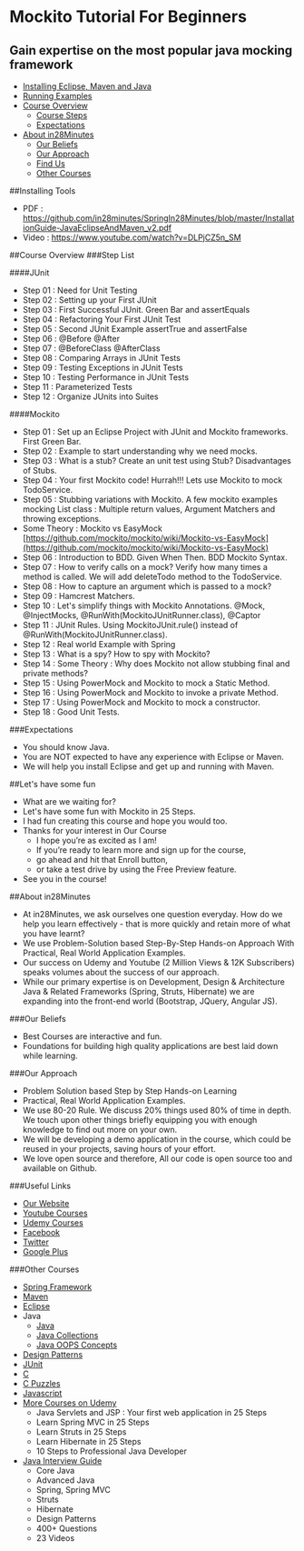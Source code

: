 # Mockito Tutorial For Beginners
## Gain expertise on the most popular java mocking framework

* [Installing Eclipse, Maven and Java](#installing-tools)
* [Running Examples](#running-examples)
* [Course Overview](#course-overview)
  - [Course Steps](#step-list)
  - [Expectations](#expectations)
* [About in28Minutes](#about-in28minutes)
  - [Our Beliefs](#our-beliefs)
  - [Our Approach](#our-approach)
  - [Find Us](#useful-links)
  - [Other Courses](#other-courses)

##Installing Tools
- PDF : https://github.com/in28minutes/SpringIn28Minutes/blob/master/InstallationGuide-JavaEclipseAndMaven_v2.pdf
- Video : https://www.youtube.com/watch?v=DLPjCZ5n_SM

##Course Overview
###Step List

####JUnit
- Step 01 : Need for Unit Testing
- Step 02 : Setting up your First JUnit
- Step 03 : First Successful JUnit. Green Bar and assertEquals
- Step 04 : Refactoring Your First JUnit Test
- Step 05 : Second JUnit Example   assertTrue and assertFalse
- Step 06 : @Before @After
- Step 07 : @BeforeClass @AfterClass
- Step 08 : Comparing Arrays in JUnit Tests
- Step 09 : Testing Exceptions in JUnit Tests
- Step 10 : Testing Performance in JUnit Tests
- Step 11 : Parameterized Tests
- Step 12 : Organize JUnits into Suites

####Mockito
- Step 01 : Set up an Eclipse Project with JUnit and Mockito frameworks. First Green Bar.
- Step 02 : Example to start understanding why we need mocks.
- Step 03 : What is a stub? Create an unit test using Stub? Disadvantages of Stubs.
- Step 04 : Your first Mockito code! Hurrah!!! Lets use Mockito to mock TodoService.
- Step 05 : Stubbing variations with Mockito. A few mockito examples mocking List class : Multiple return values, Argument Matchers and throwing exceptions.
- Some Theory : Mockito vs EasyMock [https://github.com/mockito/mockito/wiki/Mockito-vs-EasyMock](https://github.com/mockito/mockito/wiki/Mockito-vs-EasyMock)
- Step 06 : Introduction to BDD. Given When Then. BDD Mockito Syntax.
- Step 07 : How to verify calls on a mock? Verify how many times a method is called. We will add deleteTodo method to the TodoService.
- Step 08 : How to capture an argument which is passed to a mock?
- Step 09 : Hamcrest Matchers.
- Step 10 : Let's simplify things with Mockito Annotations. @Mock, @InjectMocks, @RunWith(MockitoJUnitRunner.class), @Captor
- Step 11 : JUnit Rules. Using MockitoJUnit.rule() instead of @RunWith(MockitoJUnitRunner.class).
- Step 12 : Real world Example with Spring
- Step 13 : What is a spy? How to spy with Mockito?
- Step 14 : Some Theory : Why does Mockito not allow stubbing final and private methods?
- Step 15 : Using PowerMock and Mockito to mock a Static Method.
- Step 16 : Using PowerMock and Mockito to invoke a private Method.
- Step 17 : Using PowerMock and Mockito to mock a constructor.
- Step 18 : Good Unit Tests.

###Expectations
- You should know Java.
- You are NOT expected to have any experience with Eclipse or Maven.
- We will help you install Eclipse and get up and running with Maven.

##Let's have some fun
- What are we waiting for?
- Let's have some fun with Mockito in 25 Steps.
- I had fun creating this course and hope you would too.
- Thanks for your interest in Our Course 
  - I hope you’re as excited as I am!  
  - If you’re ready to learn more and sign up for the course, 
  - go ahead and hit that Enroll button, 
  - or take a test drive by using the Free Preview feature.  
- See you in the course!

##About in28Minutes
- At in28Minutes, we ask ourselves one question everyday. How do we help you learn effectively - that is more quickly and retain more of what you have learnt?
- We use Problem-Solution based Step-By-Step Hands-on Approach With Practical, Real World Application Examples. 
- Our success on Udemy and Youtube (2 Million Views & 12K Subscribers) speaks volumes about the success of our approach.
- While our primary expertise is on Development, Design & Architecture Java & Related Frameworks (Spring, Struts, Hibernate) we are expanding into the front-end world (Bootstrap, JQuery, Angular JS). 

###Our Beliefs
- Best Courses are interactive and fun.
- Foundations for building high quality applications are best laid down while learning.

###Our Approach
- Problem Solution based Step by Step Hands-on Learning
- Practical, Real World Application Examples.
- We use 80-20 Rule. We discuss 20% things used 80% of time in depth. We touch upon other things briefly equipping you with enough knowledge to find out more on your own. 
- We will be developing a demo application in the course, which could be reused in your projects, saving hours of your effort.
- We love open source and therefore, All our code is open source too and available on Github.

###Useful Links
- [Our Website](http://www.in28minutes.com)
- [Youtube Courses](https://www.youtube.com/user/rithustutorials/playlists)
- [Udemy Courses](https://www.udemy.com/user/in28minutes/)
- [Facebook](http://facebook.com/in28minutes)
- [Twitter](http://twitter.com/in28minutes)
- [Google Plus](https://plus.google.com/u/3/110861829188024231119)

###Other Courses
- [Spring Framework](https://www.udemy.com/spring-tutorial-for-beginners/)
- [Maven](http://www.in28minutes.com/p/maven-tutorial-for-beginners.html)
- [Eclipse](http://www.in28minutes.com/p/eclipse-java-video-tutorial.html)
- Java
  * [Java](https://www.youtube.com/watch?v=Y4ftqcYVh5I&list=PLE0D4634AE2DFA591&index=1)
  * [Java Collections](http://www.in28minutes.com/p/java-collections-framework-video.html)
  * [Java OOPS Concepts](https://www.udemy.com/learn-object-oriented-programming-in-java/) 
- [Design Patterns](http://www.in28minutes.com/p/design-patterns-tutorial.html)
- [JUnit](https://www.udemy.com/junit-tutorial-for-beginners-with-java-examples/)
- [C](https://www.udemy.com/c-tutorial-for-beginners-with-puzzles/)
- [C Puzzles](https://www.udemy.com/c-puzzles-for-beginners/)
- [Javascript](https://www.youtube.com/watch?v=6TZdD-FR6CY)
- [More Courses on Udemy](https://www.udemy.com/user/in28minutes/)
  * Java Servlets and JSP : Your first web application in 25 Steps
  * Learn Spring MVC in 25 Steps 
  * Learn Struts in 25 Steps 
  * Learn Hibernate in 25 Steps
  * 10 Steps to Professional Java Developer
- [Java Interview Guide](http://www.in28minutes.com/p/buy-our-java-interview-guide.html)
  * Core Java
  * Advanced Java
  * Spring, Spring MVC
  * Struts
  * Hibernate
  * Design Patterns
  * 400+ Questions
  * 23 Videos